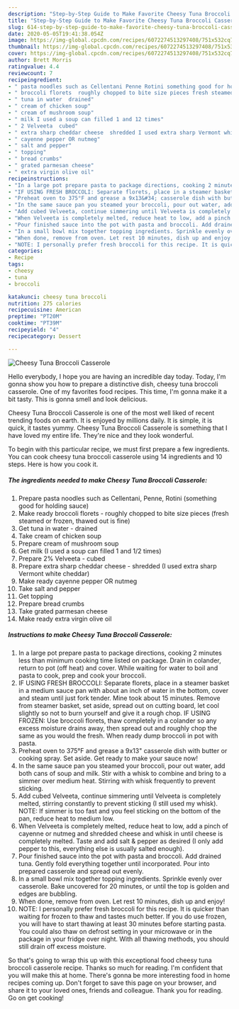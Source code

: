 ```yaml
---
description: "Step-by-Step Guide to Make Favorite Cheesy Tuna Broccoli Casserole"
title: "Step-by-Step Guide to Make Favorite Cheesy Tuna Broccoli Casserole"
slug: 614-step-by-step-guide-to-make-favorite-cheesy-tuna-broccoli-casserole
date: 2020-05-05T19:41:38.054Z
image: https://img-global.cpcdn.com/recipes/6072274513297408/751x532cq70/cheesy-tuna-broccoli-casserole-recipe-main-photo.jpg
thumbnail: https://img-global.cpcdn.com/recipes/6072274513297408/751x532cq70/cheesy-tuna-broccoli-casserole-recipe-main-photo.jpg
cover: https://img-global.cpcdn.com/recipes/6072274513297408/751x532cq70/cheesy-tuna-broccoli-casserole-recipe-main-photo.jpg
author: Brett Morris
ratingvalue: 4.4
reviewcount: 7
recipeingredient:
- " pasta noodles such as Cellentani Penne Rotini something good for holding sauce"
- " broccoli florets  roughly chopped to bite size pieces fresh steamed or frozen thawed out is fine"
- " tuna in water  drained"
- " cream of chicken soup"
- " cream of mushroom soup"
- " milk I used a soup can filled 1 and 12 times"
- " 2 Velveeta  cubed"
- " extra sharp cheddar cheese  shredded I used extra sharp Vermont white cheddar"
- " cayenne pepper OR nutmeg"
- " salt and pepper"
- " topping"
- " bread crumbs"
- " grated parmesan cheese"
- " extra virgin olive oil"
recipeinstructions:
- "In a large pot prepare pasta to package directions, cooking 2 minutes less than minimum cooking time listed on package. Drain in colander, return to pot (off heat) and cover. While waiting for water to boil and pasta to cook, prep and cook your broccoli."
- "IF USING FRESH BROCCOLI: Separate florets, place in a steamer basket in a medium sauce pan with about an inch of water in the bottom, cover and steam until just fork tender. Mine took about 15 minutes. Remove from steamer basket, set aside, spread out on cutting board, let cool slightly so not to burn yourself and give it a rough chop. IF USING FROZEN: Use broccoli florets, thaw completely in a colander so any excess moisture drains away, then spread out and roughly chop the same as you would the fresh. When ready dump broccoli in pot with pasta."
- "Preheat oven to 375°F and grease a 9x13&#34; casserole dish with butter or cooking spray. Set aside. Get ready to make your sauce now!"
- "In the same sauce pan you steamed your broccoli, pour out water, add both cans of soup and milk. Stir with a whisk to combine and bring to a simmer over medium heat. Stirring with whisk frequently to prevent sticking."
- "Add cubed Velveeta, continue simmering until Velveeta is completely melted, stirring constantly to prevent sticking (I still used my whisk). NOTE: If simmer is too fast and you feel sticking on the bottom of the pan, reduce heat to medium low."
- "When Velveeta is completely melted, reduce heat to low, add a pinch of cayenne or nutmeg and shredded cheese and whisk in until cheese is completely melted. Taste and add salt &amp; pepper as desired (I only add pepper to this, everything else is usually salted enough)."
- "Pour finished sauce into the pot with pasta and broccoli. Add drained tuna. Gently fold everything together until incorporated. Pour into prepared casserole and spread out evenly."
- "In a small bowl mix together topping ingredients. Sprinkle evenly over casserole. Bake uncovered for 20 minutes, or until the top is golden and edges are bubbling."
- "When done, remove from oven. Let rest 10 minutes, dish up and enjoy!"
- "NOTE: I personally prefer fresh broccoli for this recipe. It is quicker than waiting for frozen to thaw and tastes much better. If you do use frozen, you will have to start thawing at least 30 minutes before starting pasta. You could also thaw on defrost setting in your microwave or in the package in your fridge over night. With all thawing methods, you should still drain off excess moisture."
categories:
- Recipe
tags:
- cheesy
- tuna
- broccoli

katakunci: cheesy tuna broccoli 
nutrition: 275 calories
recipecuisine: American
preptime: "PT20M"
cooktime: "PT39M"
recipeyield: "4"
recipecategory: Dessert

---
```



![Cheesy Tuna Broccoli Casserole](https://img-global.cpcdn.com/recipes/6072274513297408/751x532cq70/cheesy-tuna-broccoli-casserole-recipe-main-photo.jpg)

Hello everybody, I hope you are having an incredible day today. Today, I'm gonna show you how to prepare a distinctive dish, cheesy tuna broccoli casserole. One of my favorites food recipes. This time, I'm gonna make it a bit tasty. This is gonna smell and look delicious.

Cheesy Tuna Broccoli Casserole is one of the most well liked of recent trending foods on earth. It is enjoyed by millions daily. It is simple, it is quick, it tastes yummy. Cheesy Tuna Broccoli Casserole is something that I have loved my entire life. They're nice and they look wonderful.




To begin with this particular recipe, we must first prepare a few ingredients. You can cook cheesy tuna broccoli casserole using 14 ingredients and 10 steps. Here is how you cook it.

<!--inarticleads1-->

##### The ingredients needed to make Cheesy Tuna Broccoli Casserole:

1. Prepare  pasta noodles such as Cellentani, Penne, Rotini (something good for holding sauce)
1. Make ready  broccoli florets - roughly chopped to bite size pieces (fresh steamed or frozen, thawed out is fine)
1. Get  tuna in water - drained
1. Take  cream of chicken soup
1. Prepare  cream of mushroom soup
1. Get  milk (I used a soup can filled 1 and 1/2 times)
1. Prepare  2% Velveeta - cubed
1. Prepare  extra sharp cheddar cheese - shredded (I used extra sharp Vermont white cheddar)
1. Make ready  cayenne pepper OR nutmeg
1. Take  salt and pepper
1. Get  topping
1. Prepare  bread crumbs
1. Take  grated parmesan cheese
1. Make ready  extra virgin olive oil




<!--inarticleads2-->

##### Instructions to make Cheesy Tuna Broccoli Casserole:

1. In a large pot prepare pasta to package directions, cooking 2 minutes less than minimum cooking time listed on package. Drain in colander, return to pot (off heat) and cover. While waiting for water to boil and pasta to cook, prep and cook your broccoli.
1. IF USING FRESH BROCCOLI: Separate florets, place in a steamer basket in a medium sauce pan with about an inch of water in the bottom, cover and steam until just fork tender. Mine took about 15 minutes. Remove from steamer basket, set aside, spread out on cutting board, let cool slightly so not to burn yourself and give it a rough chop. IF USING FROZEN: Use broccoli florets, thaw completely in a colander so any excess moisture drains away, then spread out and roughly chop the same as you would the fresh. When ready dump broccoli in pot with pasta.
1. Preheat oven to 375°F and grease a 9x13&#34; casserole dish with butter or cooking spray. Set aside. Get ready to make your sauce now!
1. In the same sauce pan you steamed your broccoli, pour out water, add both cans of soup and milk. Stir with a whisk to combine and bring to a simmer over medium heat. Stirring with whisk frequently to prevent sticking.
1. Add cubed Velveeta, continue simmering until Velveeta is completely melted, stirring constantly to prevent sticking (I still used my whisk). NOTE: If simmer is too fast and you feel sticking on the bottom of the pan, reduce heat to medium low.
1. When Velveeta is completely melted, reduce heat to low, add a pinch of cayenne or nutmeg and shredded cheese and whisk in until cheese is completely melted. Taste and add salt &amp; pepper as desired (I only add pepper to this, everything else is usually salted enough).
1. Pour finished sauce into the pot with pasta and broccoli. Add drained tuna. Gently fold everything together until incorporated. Pour into prepared casserole and spread out evenly.
1. In a small bowl mix together topping ingredients. Sprinkle evenly over casserole. Bake uncovered for 20 minutes, or until the top is golden and edges are bubbling.
1. When done, remove from oven. Let rest 10 minutes, dish up and enjoy!
1. NOTE: I personally prefer fresh broccoli for this recipe. It is quicker than waiting for frozen to thaw and tastes much better. If you do use frozen, you will have to start thawing at least 30 minutes before starting pasta. You could also thaw on defrost setting in your microwave or in the package in your fridge over night. With all thawing methods, you should still drain off excess moisture.




So that's going to wrap this up with this exceptional food cheesy tuna broccoli casserole recipe. Thanks so much for reading. I'm confident that you will make this at home. There's gonna be more interesting food in home recipes coming up. Don't forget to save this page on your browser, and share it to your loved ones, friends and colleague. Thank you for reading. Go on get cooking!
